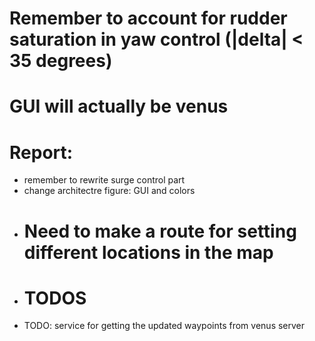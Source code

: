 # Remember to account for rudder saturation in yaw control (|delta| < 35 degrees)
# GUI will actually be venus
# Report: 
- remember to rewrite surge control part
- change architectre figure: GUI and colors 
- # Need to make a route for setting different locations in the map
- # TODOS
- TODO: service for getting the updated waypoints from venus server